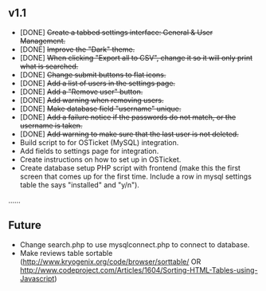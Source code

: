 v1.1
----

 - [DONE] ~~Create a tabbed settings interface: General & User Management.~~
 - [DONE] ~~Improve the "Dark" theme.~~
 - [DONE] ~~When clicking "Export all to CSV", change it so it will only print what is searched.~~
 - [DONE] ~~Change submit buttons to flat icons.~~
 - [DONE] ~~Add a list of users in the settings page.~~
 - [DONE] ~~Add a "Remove user" button.~~
 - [DONE] ~~Add warning when removing users.~~
 - [DONE] ~~Make database field "username" unique.~~
 - [DONE] ~~Add a failure notice if the passwords do not match, or the username is taken.~~
 - [DONE] ~~Add warning to make sure that the last user is not deleted.~~
 - Build script to for OSTicket (MySQL) integration.
 - Add fields to settings page for integration.
 - Create instructions on how to set up in OSTicket.
 - Create database setup PHP script with frontend (make this the first screen that comes up for the first time. Include a row in mysql settings table the says "installed" and "y/n").

......

Future
------
 
 - Change search.php to use mysqlconnect.php to connect to database.
 - Make reviews table sortable (http://www.kryogenix.org/code/browser/sorttable/ OR http://www.codeproject.com/Articles/1604/Sorting-HTML-Tables-using-Javascript)

